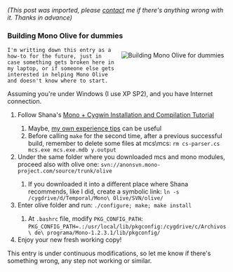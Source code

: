 *(This post was imported, please [contact](#/contact) me if there's anything wrong with it. Thanks in advance)*

<div class="entry-body">
<h3>Building Mono Olive for dummies</h3>
<p>
	<img align="right" alt="Building Mono Olive for dummies" src="http://farm1.static.flickr.com/192/467094160_71051db431_o.png" style="border: 0px; padding: 10px;"/>

	I'm writting down this entry as a how-to for the future, just in case something gets broken here in my laptop, or if someone else gets interested in helping Mono Olive and doesn't know where to start.
</p>
<p>
	Assuming you're under Windows (I use XP SP2), and you have Internet connection.
</p>
<p>
	<ol>
		<li>Follow Shana's <a href="http://shana.iidbbs.com/en/mono_cygwin_tutorial.html">Mono + Cygwin Installation and Compilation Tutorial</a></li>
			<ol>
				<li>Maybe, <a href="http://www.youcannoteatbits.org/Blog/Archives/2007-April.html#Sunday%2c+April+01%2c+2007">my own experience tips</a> can be useful</li>
				<li>Before calling <code>make</code> for the second time, after a previous successful build, remember to delete some files at mcs\mcs: <code>rm cs-parser.cs mcs.exe mcs.exe.mdb y.output</code></li>
			</ol>
		<li>Under the same folder where you downloaded mcs and mono modules, proceed also with olive one: <code>svn://anonsvn.mono-project.com/source/trunk/olive</code></li>
			<ol>
				<li>If you downloaded it into a different place where Shana recommends, like I did, create a symbolic link: <code>ln -s /cygdrive/d/Temporal/Mono\ Olive/SVN/olive/</code></li>
			</ol>
		<li>Enter olive folder and run: <code>./configure; make; make install</code></li>
			<ol>
				<li>At <code>.bashrc</code> file, modify <code>PKG_CONFIG_PATH</code>: <code>PKG_CONFIG_PATH=.:/usr/local/lib/pkgconfig:/cygdrive/c/Archivos\ de\ programa/Mono-1.2.3.1/lib/pkgconfig/</code></li>
			</ol>
		<li>Enjoy your new fresh working copy!</li>
	</ol>
</p>
<p>
	This entry is under continuous modifications, so let me know if there's something wrong, any step not working or similar.
</p>
</div>
